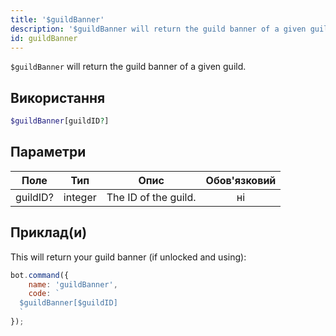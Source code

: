 ```yaml
---
title: '$guildBanner'
description: '$guildBanner will return the guild banner of a given guild.'
id: guildBanner
---
```


`$guildBanner` will return the guild banner of a given guild.

## Використання

```php
$guildBanner[guildID?]
```

## Параметри

| Поле     | Тип     | Опис                 | Обов'язковий |
| -------- | ------- | -------------------- |:------------:|
| guildID? | integer | The ID of the guild. |      ні      |

## Приклад(и)

This will return your guild banner (if unlocked and using):

```javascript
bot.command({
    name: 'guildBanner',
    code: `
  $guildBanner[$guildID]
  `
});
```
